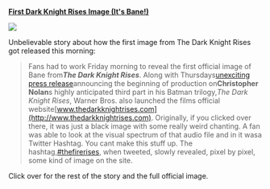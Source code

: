 **[First Dark Knight Rises Image (It's
Bane!)](http://feedproxy.google.com/~r/slashfilm/~3/qkZYZn3UG2s/)**

![](http://bitcast-a-sm.bitgravity.com/slashfilm/wp/wp-content/images/The-Dark-Knight-Rises-Bane-Crop.jpg)

Unbelievable story about how the first image from The Dark Knight Rises
got released this morning:

> Fans had to work Friday morning to reveal the first official image of
> Bane from***The Dark Knight Rises***. Along with Thursdays[unexciting
> press
> release](http://www.slashfilm.com/requisite-press-release-passon-the-dark-knight-rises-begins-filming-info-announced/)announcing
> the beginning of production on**Christopher Nolan**s highly
> anticipated third part in his Batman trilogy,*The Dark Knight Rises*,
> Warner Bros. also launched the films official
> website[](http://www.thedarkknightrises.com/)[www.thedarkknightrises.com](http://www.thedarkknightrises.com).
> Originally, if you clicked over there, it was just a black image with
> some really weird chanting. A fan was able to look at the visual
> spectrum of that audio file and in it wasa Twitter Hashtag. You cant
> make this stuff up. The
> hashtag,[\#thefirerises](http://twitter.com/#!/search?q=%23thefirerises),
> when tweeted, slowly revealed, pixel by pixel, some kind of image on
> the site.

Click over for the rest of the story and the full official image.

